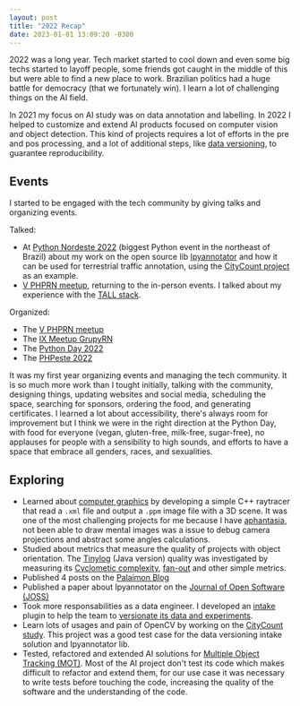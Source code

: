 ```yaml
---
layout: post
title: "2022 Recap"
date: 2023-01-01 13:09:20 -0300
---
```


2022 was a long year. Tech market started to cool down and even some 
big techs started to layoff people, some friends got caught in the middle of this but 
were able to find a new place to work. Brazilian politics had a huge battle for democracy 
(that we fortunately win). I learn a lot of challenging things on the AI field.

In 2021 my focus on AI study was on data annotation and labelling. In 2022 I helped to customize and extend AI products focused on computer vision and object detection. This kind of projects requires a lot of efforts in the pre and pos processing, and a lot of additional steps, like [data versioning](https://en.wikipedia.org/wiki/Data_Version_Control), to guarantee reproducibility.

## Events

I started to be engaged with the tech community by giving talks and organizing events. 

Talked:
- At [Python Nordeste 2022](https://2022.pythonnordeste.org/) (biggest Python event in the northeast of Brazil) 
about my work on the open source lib [Ipyannotator](https://github.com/palaimon/ipyannotator) and how it can be 
used for terrestrial traffic annotation, using the [CityCount project](https://palaimon.io/projects.html#sec-cc) 
as an example. 
- [V PHPRN meetup](https://www.instagram.com/p/CgSt2CgLTyQ/), returning to the in-person events. I talked about my 
experience with the [TALL stack](https://tallstack.dev/).

Organized:
- The [V PHPRN meetup](https://www.instagram.com/p/CgSt2CgLTyQ/)
- The [IX Meetup GrupyRN](https://www.instagram.com/p/CiVN31LrtaR/)
- The [Python Day 2022](https://www.instagram.com/p/CkgPmVBOG4j/)
- The [PHPeste 2022](https://phprn.github.io/phpeste/)

It was my first year organizing events and managing the tech community. It is so much more work than I tought initially, 
talking with the community, designing things, updating websites and social media, scheduling the space, searching for sponsors, ordering the food, and generating certificates. I learned a lot about accessibility, there's always room for improvement but I think we were in the right direction at the Python Day, with food for everyone (vegan, gluten-free, milk-free, sugar-free), no applauses for people with a sensibility to high sounds, and efforts to have a space that embrace all genders, races, and sexualities.

## Exploring

- Learned about [computer graphics](https://en.wikipedia.org/wiki/Computer_graphics) by developing a simple C++ raytracer that 
read a `.xml` file and output a `.ppm` image file with a 3D scene. It was one of the most challenging projects for me because 
I have [aphantasia](https://en.wikipedia.org/wiki/Aphantasia), not been able to draw mental images was a issue to debug camera 
projections and abstract some angles calculations.
- Studied about metrics that measure the quality of projects with object orientation. The [Tinylog](https://tinylog.org/v2/) (Java version) quality was investigated by measuring its [Cyclometic complexity](https://en.wikipedia.org/wiki/Cyclomatic_complexity), [fan-out](https://en.wikipedia.org/wiki/Fan-out_(software)#Software_design_and_quality_assurance) and other simple metrics.
- Published 4 posts on the [Palaimon Blog](https://blog.palaimon.io/)
- Published a paper about Ipyannotator on the [Journal of Open Software (JOSS)](https://joss.theoj.org/papers/10.21105/joss.04480)
- Took more responsabilities as a data engineer. I developed an [intake](https://intake.readthedocs.io/en/latest/) plugin 
to help the team to [versionate its data and experiments](https://en.wikipedia.org/wiki/Data_Version_Control). 
- Learn lots of usages and pain of OpenCV by working on the [CityCount study](https://blog.palaimon.io/posts/citycount-finalization/). This project was a good test case for the data versioning intake solution and Ipyannotator lib.
- Tested, refactored and extended AI solutions for [Multiple Object Tracking (MOT)](https://en.wikipedia.org/wiki/Multiple_object_tracking). Most of the AI project don't test its code which makes difficult to refactor and extend them, 
for our use case it was necessary to write tests before touching the code, increasing the quality of the software and the understanding of the code.
